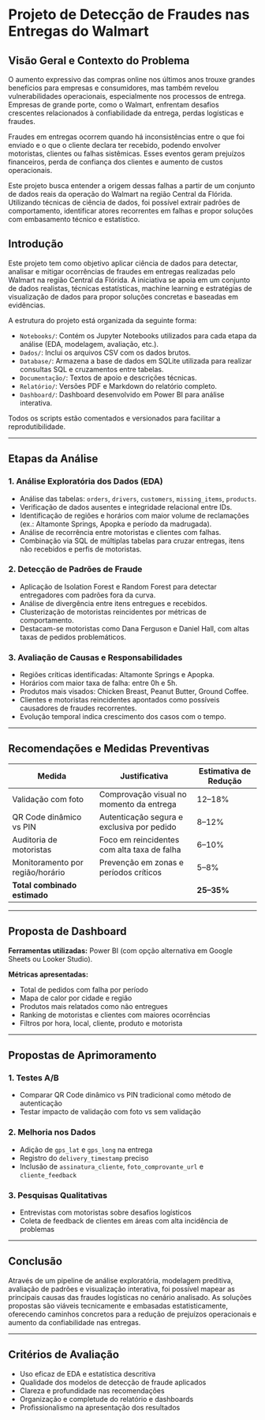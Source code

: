 
# Projeto de Detecção de Fraudes nas Entregas do Walmart

## Visão Geral e Contexto do Problema

O aumento expressivo das compras online nos últimos anos trouxe grandes benefícios para empresas e consumidores, mas também revelou vulnerabilidades operacionais, especialmente nos processos de entrega. Empresas de grande porte, como o Walmart, enfrentam desafios crescentes relacionados à confiabilidade da entrega, perdas logísticas e fraudes.

Fraudes em entregas ocorrem quando há inconsistências entre o que foi enviado e o que o cliente declara ter recebido, podendo envolver motoristas, clientes ou falhas sistêmicas. Esses eventos geram prejuízos financeiros, perda de confiança dos clientes e aumento de custos operacionais. 

Este projeto busca entender a origem dessas falhas a partir de um conjunto de dados reais da operação do Walmart na região Central da Flórida. Utilizando técnicas de ciência de dados, foi possível extrair padrões de comportamento, identificar atores recorrentes em falhas e propor soluções com embasamento técnico e estatístico.

## Introdução

Este projeto tem como objetivo aplicar ciência de dados para detectar, analisar e mitigar ocorrências de fraudes em entregas realizadas pelo Walmart na região Central da Flórida. A iniciativa se apoia em um conjunto de dados realistas, técnicas estatísticas, machine learning e estratégias de visualização de dados para propor soluções concretas e baseadas em evidências.

A estrutura do projeto está organizada da seguinte forma:

- `Notebooks/`: Contém os Jupyter Notebooks utilizados para cada etapa da análise (EDA, modelagem, avaliação, etc.).
- `Dados/`: Inclui os arquivos CSV com os dados brutos.
- `Database/`: Armazena a base de dados em SQLite utilizada para realizar consultas SQL e cruzamentos entre tabelas.
- `Documentação/`: Textos de apoio e descrições técnicas.
- `Relatório/`: Versões PDF e Markdown do relatório completo.
- `Dashboard/`: Dashboard desenvolvido em Power BI para análise interativa.

Todos os scripts estão comentados e versionados para facilitar a reprodutibilidade.

---

## Etapas da Análise

### 1. Análise Exploratória dos Dados (EDA)

- Análise das tabelas: `orders`, `drivers`, `customers`, `missing_items`, `products`.
- Verificação de dados ausentes e integridade relacional entre IDs.
- Identificação de regiões e horários com maior volume de reclamações (ex.: Altamonte Springs, Apopka e período da madrugada).
- Análise de recorrência entre motoristas e clientes com falhas.
- Combinação via SQL de múltiplas tabelas para cruzar entregas, itens não recebidos e perfis de motoristas.

### 2. Detecção de Padrões de Fraude

- Aplicação de Isolation Forest e Random Forest para detectar entregadores com padrões fora da curva.
- Análise de divergência entre itens entregues e recebidos.
- Clusterização de motoristas reincidentes por métricas de comportamento.
- Destacam-se motoristas como Dana Ferguson e Daniel Hall, com altas taxas de pedidos problemáticos.

### 3. Avaliação de Causas e Responsabilidades

- Regiões críticas identificadas: Altamonte Springs e Apopka.
- Horários com maior taxa de falha: entre 0h e 5h.
- Produtos mais visados: Chicken Breast, Peanut Butter, Ground Coffee.
- Clientes e motoristas reincidentes apontados como possíveis causadores de fraudes recorrentes.
- Evolução temporal indica crescimento dos casos com o tempo.

---

## Recomendações e Medidas Preventivas

| Medida                            | Justificativa                                                       | Estimativa de Redução |
|----------------------------------|----------------------------------------------------------------------|------------------------|
| Validação com foto               | Comprovação visual no momento da entrega                            | 12–18%                 |
| QR Code dinâmico vs PIN          | Autenticação segura e exclusiva por pedido                          | 8–12%                  |
| Auditoria de motoristas          | Foco em reincidentes com alta taxa de falha                         | 6–10%                  |
| Monitoramento por região/horário| Prevenção em zonas e períodos críticos                              | 5–8%                   |
| **Total combinado estimado**     |                                                                      | **25–35%**             |

---

## Proposta de Dashboard

**Ferramentas utilizadas:** Power BI (com opção alternativa em Google Sheets ou Looker Studio).

**Métricas apresentadas:**
- Total de pedidos com falha por período
- Mapa de calor por cidade e região
- Produtos mais relatados como não entregues
- Ranking de motoristas e clientes com maiores ocorrências
- Filtros por hora, local, cliente, produto e motorista

---

## Propostas de Aprimoramento

### 1. Testes A/B
- Comparar QR Code dinâmico vs PIN tradicional como método de autenticação
- Testar impacto de validação com foto vs sem validação

### 2. Melhoria nos Dados
- Adição de `gps_lat` e `gps_long` na entrega
- Registro do `delivery_timestamp` preciso
- Inclusão de `assinatura_cliente`, `foto_comprovante_url` e `cliente_feedback`

### 3. Pesquisas Qualitativas
- Entrevistas com motoristas sobre desafios logísticos
- Coleta de feedback de clientes em áreas com alta incidência de problemas

---

## Conclusão

Através de um pipeline de análise exploratória, modelagem preditiva, avaliação de padrões e visualização interativa, foi possível mapear as principais causas das fraudes logísticas no cenário analisado. As soluções propostas são viáveis tecnicamente e embasadas estatisticamente, oferecendo caminhos concretos para a redução de prejuízos operacionais e aumento da confiabilidade nas entregas.

---

## Critérios de Avaliação

- Uso eficaz de EDA e estatística descritiva
- Qualidade dos modelos de detecção de fraude aplicados
- Clareza e profundidade nas recomendações
- Organização e completude do relatório e dashboards
- Profissionalismo na apresentação dos resultados
